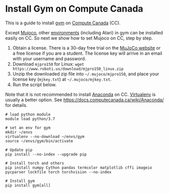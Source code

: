 # Install Gym on Compute Canada

This is a guide to install [gym](https://github.com/openai/gym) on [Compute Canada](https://docs.computecanada.ca/wiki/Getting_started) (CC).

Except [Mujoco](http://www.mujoco.org/), other [environments](https://github.com/openai/gym/blob/master/docs/environments.md) (including Atari) in gym can be installed easily on CC. So next we show how to set Mujoco on CC, step by step.

  1. Obtain a license. There is a 30-day free trial on the [MuJoCo website](https://www.roboti.us/license.html) or a free license if you are a student. The license key will arrive in an email with your username and password.
  2. Download `mjpro150` for Linux: `wget https://www.roboti.us/download/mjpro150_linux.zip`
  3. Unzip the downloaded zip file into `~/.mujoco/mjpro150`, and place your license key (`mjkey.txt`) at `~/.mujoco/mjkey.txt`.
  4. Run the script below.

Note that it is not recommended to install [Anaconda](https://docs.anaconda.com/anaconda/install/) on CC. [Virtualenv](https://pypi.org/project/virtualenv/) is usually a better option. See https://docs.computecanada.ca/wiki/Anaconda/ for details.


```
# load python module
module load python/3.7

# set an env for gym
mkdir ~/envs
virtualenv --no-download ~/envs/gym
source ~/envs/gym/bin/activate

# Update pip
pip install --no-index --upgrade pip

# Install torch and others
pip install numpy Cython pandas termcolor matplotlib cffi imageio pycparser lockfile torch torchvision --no-index

# Install gym
pip install gym[all]
```